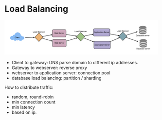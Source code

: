 # Load Balancing

![](../.gitbook/assets/image%20%2849%29.png)

* Client to gateway: DNS parse domain to different ip addresses.
* Gateway to webserver: reverse proxy
* webserver to application server: connection pool
* database load balancing: partition / sharding

How to distribute traffic:

* random, round-robin
* min connection count
* min latency
* based on ip.

